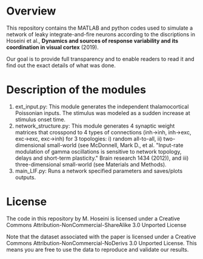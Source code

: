 # Overview
This repository contains the MATLAB and python codes used to simulate a network of leaky integrate-and-fire neurons according to the discriptions in Hoseini et al., __Dynamics and sources of response variability and its coordination in visual cortex__ (2019).

Our goal is to provide full transparency and to enable readers to read it and find out the exact details of what was done.

# Description of the modules
1. ext_input.py: This module generates the independent thalamocortical Poissonian inputs. The stimulus was modeled as a sudden increase at stimulus onset time.
2. network_structure.py: This module generates 4 synaptic weight matrices that crosspond to 4 types of connections (inh->inh, inh->exc, exc->exc, exc->inh) for 3 topologies: i) random all-to-all, ii) two-dimensional small-world (see McDonnell, Mark D., et al. "Input-rate modulation of gamma oscillations is sensitive to network topology, delays and short-term plasticity." Brain research 1434 (2012)), and iii) three-dimensional small-world (see Materials and Methods).
3. main_LIF.py: Runs a network specified parameters and saves/plots outputs.

# License
The code in this repository by M. Hoseini is licensed under a Creative Commons Attribution-NonCommercial-ShareAlike 3.0 Unported License

Note that the dataset associated with the paper is licensed under a Creative Commons Attribution-NonCommercial-NoDerivs 3.0 Unported License. This means you are free to use the data to reproduce and validate our results.

